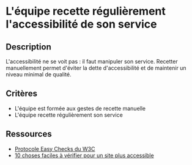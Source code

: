 # L'équipe recette régulièrement l'accessibilité de son service

## Description

L'accessibilité ne se voit pas : il faut manipuler son service. Recetter
manuellement permet d'éviter la dette d'accessibilité et de maintenir un niveau
minimal de qualité.

## Critères

- L'équipe est formée aux gestes de recette manuelle
- L'équipe recette régulièrement son service

## Ressources

- [Protocole Easy Checks du W3C](https://www.w3.org/WAI/test-evaluate/easy-checks/)
- [10 choses faciles à vérifier pour un site plus accessible](https://doc.incubateur.net/communaute/travailler-chez-beta.gouv.fr/se-former/se-former-en-ligne/formation-a-laccessibilite/10-choses-faciles-a-verifier-pour-un-site-plus-accessible)
